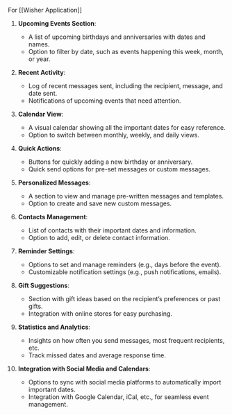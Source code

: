 For [[Wisher Application]]


1. **Upcoming Events Section**:
    
    - A list of upcoming birthdays and anniversaries with dates and names.
    - Option to filter by date, such as events happening this week, month, or year.
2. **Recent Activity**:
    
    - Log of recent messages sent, including the recipient, message, and date sent.
    - Notifications of upcoming events that need attention.
3. **Calendar View**:
    
    - A visual calendar showing all the important dates for easy reference.
    - Option to switch between monthly, weekly, and daily views.
4. **Quick Actions**:
    
    - Buttons for quickly adding a new birthday or anniversary.
    - Quick send options for pre-set messages or custom messages.
5. **Personalized Messages**:
    
    - A section to view and manage pre-written messages and templates.
    - Option to create and save new custom messages.
6. **Contacts Management**:
    
    - List of contacts with their important dates and information.
    - Option to add, edit, or delete contact information.
7. **Reminder Settings**:
    
    - Options to set and manage reminders (e.g., days before the event).
    - Customizable notification settings (e.g., push notifications, emails).
8. **Gift Suggestions**:
    
    - Section with gift ideas based on the recipient’s preferences or past gifts.
    - Integration with online stores for easy purchasing.
9. **Statistics and Analytics**:
    
    - Insights on how often you send messages, most frequent recipients, etc.
    - Track missed dates and average response time.
10. **Integration with Social Media and Calendars**:
    
    - Options to sync with social media platforms to automatically import important dates.
    - Integration with Google Calendar, iCal, etc., for seamless event management.